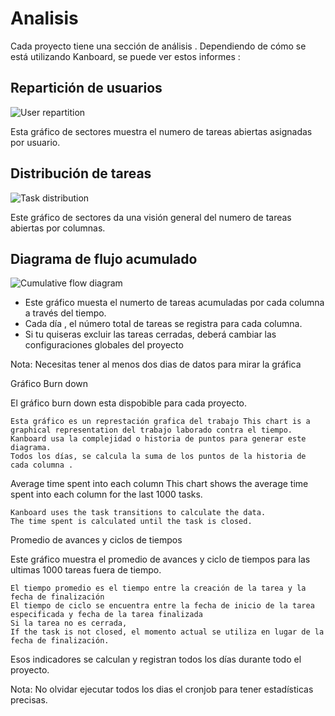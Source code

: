 Analisis
=========

Cada proyecto tiene una sección de análisis . Dependiendo de cómo se está utilizando Kanboard, se puede ver estos informes :

Repartición de usuarios
-----------------------

![User repartition](../screenshots/user-repartition.png)

Esta gráfico de sectores muestra el numero de tareas abiertas asignadas por usuario.

Distribución de tareas
----------------------

![Task distribution](../screenshots/task-distribution.png)

Este gráfico de sectores da una visión general del numero de tareas abiertas por columnas.

Diagrama de flujo acumulado
---------------------------

![Cumulative flow diagram](../screenshots/cfd.png)

- Este gráfico muesta el numerto de tareas acumuladas por cada columna a través del tiempo.
- Cada día , el número total de tareas se registra para cada columna.
- Si tu quiseras excluir las tareas cerradas, deberá cambiar las configuraciones globales del proyecto

Nota: Necesitas tener al menos dos dias de datos para mirar la gráfica 


Gráfico Burn down

El gráfico burn down esta dispobible para cada proyecto.

    Esta gráfico es un represtación grafica del trabajo This chart is a graphical representation del trabajo laborado contra el tiempo.
    Kanboard usa la complejidad o historia de puntos para generar este diagrama.
    Todos los días, se calcula la suma de los puntos de la historia de cada columna .

Average time spent into each column
    This chart shows the average time spent into each column for the last 1000 tasks.

    Kanboard uses the task transitions to calculate the data.
    The time spent is calculated until the task is closed.


Promedio de avances y ciclos de tiempos


Este gráfico muestra el promedio de avances y ciclo de tiempos para las ultimas 1000 tareas fuera de tiempo. 

    El tiempo promedio es el tiempo entre la creación de la tarea y la fecha de finalización
    El tiempo de ciclo se encuentra entre la fecha de inicio de la tarea especificada y fecha de la tarea finalizada 
    Si la tarea no es cerrada, 
    If the task is not closed, el momento actual se utiliza en lugar de la fecha de finalización.

Esos indicadores se calculan y registran todos los días durante todo el proyecto.

Nota: No olvidar ejecutar todos los dias el cronjob para tener estadísticas precisas.
